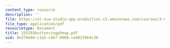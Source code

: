 ```yaml
---
content_type: resource
description: ''
file: https://ol-ocw-studio-app-production.s3.amazonaws.com/courses/3-094-materials-in-human-experience-spring-2004/9e278e0dc1a5c4b70060ced02f064c36_15SI03buttonringphmap.pdf
file_type: application/pdf
resourcetype: Document
title: 15SI03buttonringphmap.pdf
uid: 9e278e0d-c1a5-c4b7-0060-ced02f064c36
---
```

